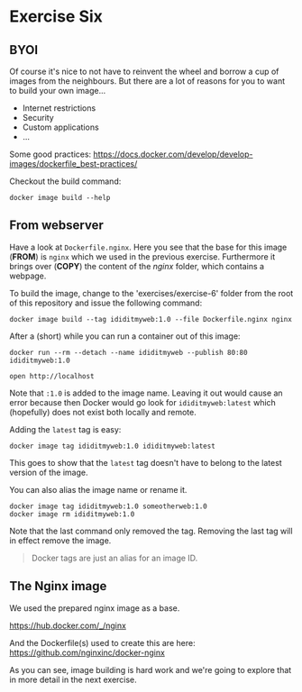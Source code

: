 # Exercise Six

## BYOI

Of course it's nice to not have to reinvent the wheel and borrow a cup of images from the neighbours. But there are a lot of reasons for you to want to build your own image...

- Internet restrictions
- Security
- Custom applications
- ...

Some good practices: https://docs.docker.com/develop/develop-images/dockerfile_best-practices/

Checkout the build command:

```shell
docker image build --help
```

## From webserver

Have a look at `Dockerfile.nginx`. Here you see that the base for this image (**FROM**) is `nginx` which we used in the previous exercise. Furthermore it brings over (**COPY**) the content of the _nginx_ folder, which contains a webpage.

To build the image, change to the 'exercises/exercise-6' folder from the root of this repository and issue the following command:

```shell
docker image build --tag ididitmyweb:1.0 --file Dockerfile.nginx nginx
```

After a (short) while you can run a container out of this image:

```shell
docker run --rm --detach --name ididitmyweb --publish 80:80 ididitmyweb:1.0

open http://localhost
```

Note that `:1.0` is added to the image name. Leaving it out would cause an error because then Docker would go look for `ididitmyweb:latest` which (hopefully) does not exist both locally and remote.

Adding the `latest` tag is easy:

```shell
docker image tag ididitmyweb:1.0 ididitmyweb:latest
```

This goes to show that the `latest` tag doesn't have to belong to the latest version of the image.

You can also alias the image name or rename it.

```shell
docker image tag ididitmyweb:1.0 someotherweb:1.0
docker image rm ididitmyweb:1.0
```

Note that the last command only removed the tag. Removing the last tag will in effect remove the image.

> Docker tags are just an alias for an image ID.

## The Nginx image

We used the prepared nginx image as a base.

https://hub.docker.com/_/nginx

And the Dockerfile(s) used to create this are here: https://github.com/nginxinc/docker-nginx

As you can see, image building is hard work and we're going to explore that in more detail in the next exercise.
